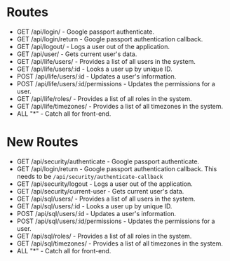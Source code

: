 # Routes

* GET  /api/login/          - Google passport authenticate.
* GET  /api/login/return    - Google passport authentication callback.
* GET  /api/logout/         - Logs a user out of the application.
* GET  /api/user/           - Gets current user's data.
* GET  /api/life/users/     - Provides a list of all users in the system.
* GET  /api/life/users/:id  - Looks a user up by unique ID.
* POST /api/life/users/:id  - Updates a user's information.
* POST /api/life/users/:id/permissions - Updates the permissions for a user.
* GET  /api/life/roles/     - Provides a list of all roles in the system.
* GET  /api/life/timezones/ - Provides a list of all timezones in the system.
* ALL  "*"                  - Catch all for front-end.


# New Routes

* GET  /api/security/authenticate - Google passport authenticate.
* GET  /api/login/return          - Google passport authentication callback. This needs to be `/api/security/authenticate-callback`
* GET  /api/security/logout       - Logs a user out of the application.
* GET  /api/security/current-user - Gets current user's data.
* GET  /api/sql/users/            - Provides a list of all users in the system.
* GET  /api/sql/users/:id         - Looks a user up by unique ID.
* POST /api/sql/users/:id         - Updates a user's information.
* POST /api/sql/users/:id/permissions - Updates the permissions for a user.
* GET  /api/sql/roles/            - Provides a list of all roles in the system.
* GET  /api/sql/timezones/        - Provides a list of all timezones in the system.
* ALL  "*"                        - Catch all for front-end.
